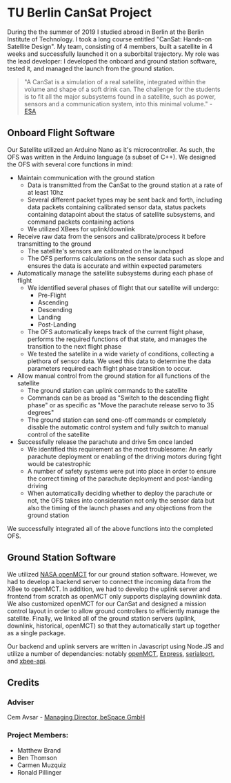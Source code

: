 
# TU Berlin CanSat Project
During the the summer of 2019 I studied abroad in Berlin at the Berlin Institute of Technology. I took a long course entitled "CanSat: Hands-on Satellite Design". My team, consisting of 4 members, built a satellite in 4 weeks and successfully launched it on a suborbital trajectory. My role was the lead developer: I developed the onboard and ground station software, tested it, and managed the launch from the ground station.

> "A CanSat is a simulation of a real satellite, integrated within the volume and shape of a soft drink can. The challenge for the students is to fit all the major subsystems found in a satellite, such as power, sensors and a communication system, into this minimal volume." - [ESA](https://www.esa.int/Education/CanSat/What_is_a_CanSat)

## Onboard Flight Software
Our Satellite utilized an Arduino Nano as it's microcontroller. As such, the OFS was written in the Arduino language (a subset of C++). We designed the OFS with several core functions in mind:

 - Maintain communication with the ground station
	* Data is transmitted from the CanSat to the ground station at a rate of at least 10hz
	* Several different packet types may be sent back and forth, including data packets containing calibrated sensor data, status packets containing datapoint about the status of satellite subsystems, and command packets containing actions
	* We utilized XBees for uplink/downlink
 - Receive raw data from the sensors and calibrate/process it before transmitting to the ground
	* The satellite's sensors are calibrated on the launchpad
	* The OFS performs calculations on the sensor data such as slope and ensures the data is accurate and within expected parameters
 - Automatically manage the satellite subsystems during each phase of flight
	* We identified several phases of flight that our satellite will undergo:
		* Pre-Flight
		* Ascending
		* Descending
		* Landing
		* Post-Landing
	* The OFS automatically keeps track of the current flight phase, performs the required functions of that state, and manages the transition to the next flight phase
	* We tested the satellite in a wide variety of conditions, collecting a plethora of sensor data. We used this data to determine the data parameters required each flight phase transition to occur.
 - Allow manual control from the ground station for all functions of the satellite
	* The ground station can uplink commands to the satellite
	* Commands can be as broad as "Switch to the descending flight phase" or as specific as "Move the parachute release servo to 35 degrees"
	* The ground station can send one-off commands or completely disable the automatic control system and fully switch to manual control of the satellite
 - Successfully release the parachute and drive 5m once landed
	* We identified this requirement as the most troublesome: An early parachute deployment or enabling of the driving motors during fight would be catestrophic
	* A number of safety systems were put into place in order to ensure the correct timing of the parachute deployment and post-landing driving
	* When automatically deciding whether to deploy the parachute or not, the OFS takes into consideration not only the sensor data but also the timing of the launch phases and any objections from the ground station

We successfully integrated all of the above functions into the completed OFS.

## Ground Station Software
We utilized [NASA openMCT](https://github.com/nasa/openmct) for our ground station software. However, we had to develop a backend server to connect the incoming data from the XBee to openMCT. In addition, we had to develop the uplink server and frontend from scratch as openMCT only supports displaying downlink data. We also customized openMCT for our CanSat and designed a mission control layout in order to allow ground controllers to efficiently manage the satellite. Finally, we linked all of the ground station servers (uplink, downlink, historical, openMCT) so that they automatically start up together as a single package.

Our backend and uplink servers are written in Javascript using Node.JS and utilize a number of dependancies: notably [openMCT](https://github.com/nasa/openmct), [Express](https://expressjs.com), [serialport](https://www.npmjs.com/package/serialport), and [xbee-api](https://www.npmjs.com/package/xbee-api).

## Credits
### Adviser

Cem Avsar - [Managing Director, beSpace GmbH](https://www.mse.tu-berlin.de/about-us/lecturers/)

### Project Members:

 - Matthew Brand
 - Ben Thomson
 - Carmen Muzquiz
 - Ronald Pillinger
